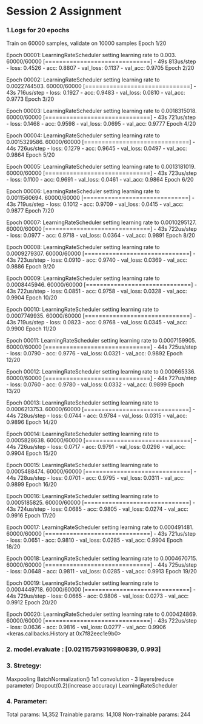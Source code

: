 # Session 2 Assignment

### 1.Logs for 20 epochs
Train on 60000 samples, validate on 10000 samples
Epoch 1/20

Epoch 00001: LearningRateScheduler setting learning rate to 0.003.
60000/60000 [==============================] - 49s 813us/step - loss: 0.4526 - acc: 0.8807 - val_loss: 0.1137 - val_acc: 0.9705
Epoch 2/20

Epoch 00002: LearningRateScheduler setting learning rate to 0.0022744503.
60000/60000 [==============================] - 43s 716us/step - loss: 0.1927 - acc: 0.9483 - val_loss: 0.0810 - val_acc: 0.9773
Epoch 3/20

Epoch 00003: LearningRateScheduler setting learning rate to 0.0018315018.
60000/60000 [==============================] - 43s 721us/step - loss: 0.1468 - acc: 0.9598 - val_loss: 0.0695 - val_acc: 0.9777
Epoch 4/20

Epoch 00004: LearningRateScheduler setting learning rate to 0.0015329586.
60000/60000 [==============================] - 44s 726us/step - loss: 0.1279 - acc: 0.9645 - val_loss: 0.0497 - val_acc: 0.9864
Epoch 5/20

Epoch 00005: LearningRateScheduler setting learning rate to 0.0013181019.
60000/60000 [==============================] - 43s 723us/step - loss: 0.1100 - acc: 0.9691 - val_loss: 0.0461 - val_acc: 0.9864
Epoch 6/20

Epoch 00006: LearningRateScheduler setting learning rate to 0.0011560694.
60000/60000 [==============================] - 43s 719us/step - loss: 0.1012 - acc: 0.9709 - val_loss: 0.0415 - val_acc: 0.9877
Epoch 7/20

Epoch 00007: LearningRateScheduler setting learning rate to 0.0010295127.
60000/60000 [==============================] - 43s 722us/step - loss: 0.0977 - acc: 0.9718 - val_loss: 0.0364 - val_acc: 0.9891
Epoch 8/20

Epoch 00008: LearningRateScheduler setting learning rate to 0.0009279307.
60000/60000 [==============================] - 43s 723us/step - loss: 0.0910 - acc: 0.9740 - val_loss: 0.0369 - val_acc: 0.9886
Epoch 9/20

Epoch 00009: LearningRateScheduler setting learning rate to 0.0008445946.
60000/60000 [==============================] - 43s 722us/step - loss: 0.0851 - acc: 0.9758 - val_loss: 0.0328 - val_acc: 0.9904
Epoch 10/20

Epoch 00010: LearningRateScheduler setting learning rate to 0.0007749935.
60000/60000 [==============================] - 43s 719us/step - loss: 0.0823 - acc: 0.9768 - val_loss: 0.0345 - val_acc: 0.9900
Epoch 11/20

Epoch 00011: LearningRateScheduler setting learning rate to 0.0007159905.
60000/60000 [==============================] - 44s 725us/step - loss: 0.0790 - acc: 0.9776 - val_loss: 0.0321 - val_acc: 0.9892
Epoch 12/20

Epoch 00012: LearningRateScheduler setting learning rate to 0.000665336.
60000/60000 [==============================] - 44s 727us/step - loss: 0.0760 - acc: 0.9780 - val_loss: 0.0332 - val_acc: 0.9899
Epoch 13/20

Epoch 00013: LearningRateScheduler setting learning rate to 0.0006213753.
60000/60000 [==============================] - 44s 728us/step - loss: 0.0744 - acc: 0.9784 - val_loss: 0.0315 - val_acc: 0.9896
Epoch 14/20

Epoch 00014: LearningRateScheduler setting learning rate to 0.0005828638.
60000/60000 [==============================] - 44s 726us/step - loss: 0.0717 - acc: 0.9791 - val_loss: 0.0296 - val_acc: 0.9904
Epoch 15/20

Epoch 00015: LearningRateScheduler setting learning rate to 0.0005488474.
60000/60000 [==============================] - 44s 728us/step - loss: 0.0701 - acc: 0.9795 - val_loss: 0.0311 - val_acc: 0.9899
Epoch 16/20

Epoch 00016: LearningRateScheduler setting learning rate to 0.0005185825.
60000/60000 [==============================] - 43s 724us/step - loss: 0.0685 - acc: 0.9805 - val_loss: 0.0274 - val_acc: 0.9916
Epoch 17/20

Epoch 00017: LearningRateScheduler setting learning rate to 0.000491481.
60000/60000 [==============================] - 43s 721us/step - loss: 0.0651 - acc: 0.9810 - val_loss: 0.0285 - val_acc: 0.9904
Epoch 18/20

Epoch 00018: LearningRateScheduler setting learning rate to 0.0004670715.
60000/60000 [==============================] - 44s 725us/step - loss: 0.0648 - acc: 0.9811 - val_loss: 0.0285 - val_acc: 0.9913
Epoch 19/20

Epoch 00019: LearningRateScheduler setting learning rate to 0.0004449718.
60000/60000 [==============================] - 44s 729us/step - loss: 0.0665 - acc: 0.9806 - val_loss: 0.0273 - val_acc: 0.9912
Epoch 20/20

Epoch 00020: LearningRateScheduler setting learning rate to 0.000424869.
60000/60000 [==============================] - 43s 722us/step - loss: 0.0636 - acc: 0.9816 - val_loss: 0.0277 - val_acc: 0.9906
<keras.callbacks.History at 0x7f82eec1e9b0>

### 2. model.evaluate : [0.02115759316980839, 0.993]
### 3. Stretegy:
Maxpooling 
BatchNormalization()
1x1 convolution - 3 layers(reduce parameter)
Dropout(0.2)(increase accuracy)
LearningRateScheduler
### 4. Parameter: 
Total params: 14,352
Trainable params: 14,108
Non-trainable params: 244